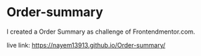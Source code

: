 # Order-summary
I created a Order Summary as challenge of Frontendmentor.com.


live link: https://nayem13913.github.io/Order-summary/
